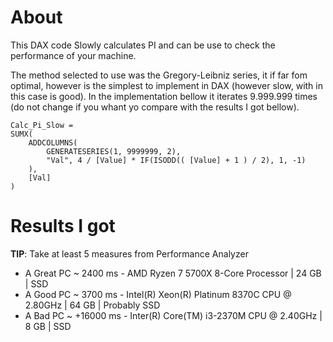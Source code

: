 # About

This DAX code Slowly calculates PI and can be use to check the performance of your machine.

The method selected to use was the Gregory-Leibniz series, it if far fom optimal, however is the simplest to implement in DAX (however slow, with in this case is good). In the implementation bellow it iterates 9.999.999 times (do not change if you whant yo compare with the results I got bellow).

```
Calc_Pi_Slow = 
SUMX(
    ADDCOLUMNS(
        GENERATESERIES(1, 9999999, 2),
        "Val", 4 / [Value] * IF(ISODD(( [Value] + 1 ) / 2), 1, -1)
    ),
    [Val]
)
```

# Results I got

**TIP**: Take at least 5 measures from Performance Analyzer
- A Great PC ~   2400 ms - AMD Ryzen 7 5700X 8-Core Processor | 24 GB | SSD
- A Good  PC ~   3700 ms - Intel(R) Xeon(R) Platinum 8370C CPU @ 2.80GHz | 64 GB | Probably SSD
- A Bad   PC ~ +16000 ms - Inter(R) Core(TM) i3-2370M CPU @ 2.40GHz | 8 GB | SSD